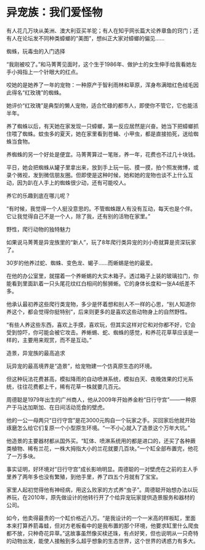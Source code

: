 # 异宠族：我们爱怪物

有人花几万块从美洲、澳大利亚买羊驼；有人在知乎网长篇大论养章鱼的窍门；还有人在论坛发不同种类蟑螂的“美图”，想纠正大家对蟑螂的偏见…… 

蜘蛛，玩毒虫的入门选择 

“我刚被咬了。”和马菁菁见面时，这个生于1986年、做护士的女生伸手给我看她左手小拇指上一个针眼大的红点。 

咬她的是她养了一年的宠物：一种原产于智利雨林和草原，浑身布满暗红色绒毛因此得名“红玫瑰”的蜘蛛。 

她评价“红玫瑰”是典型的懒人宠物，适合忙碌的都市人，即使你不管它，它也能活半年。 

养了蜘蛛以后，有天她在家发现一只蟑螂，第一反应居然是兴奋。她当下把蟑螂抓住喂了蜘蛛。蚊虫多的夏天，她在家里看到苍蝇、小甲虫，都是直接拍死，送给蜘蛛当食物。 

养蜘蛛的另一个好处是便宜。马菁菁算过一笔账，养一年，花费也不过几十块钱。 

平日，她会把蜘蛛从罐子里拿出来，放到手上玩一玩、摸一摸，拍个照发微博，或录个微视，发到微信朋友圈。但即使是这种时候，她和她的宠物也谈不上什么互动，因为趴在人手上的蜘蛛很少动，还有可能咬人。 

养它的乐趣到底在哪儿呢？ 

“有时候，我觉得一个人挺没意思的。不管蜘蛛跟人有没有互动，每天也是个伴。它让我觉得自己不是一个人，除了我，还有别的活物在家里。” 

野性，爬行动物的独特魅力 

如果说马菁菁是异宠族里的“新人”，玩了8年爬行类异宠的刘小奇就算是资深玩家了。 

30岁的他养过蛇、蜘蛛、变色龙、蝎子……而蜥蜴是他的最爱。 

在他的办公室里，就摆着一个养蜥蜴的大实木箱子。透过箱子上装的玻璃拉门，你能看到里面趴着一只头尾花纹红白相间的鬃狮蜥。它的身体长度和一张A4纸差不多。 

他承认最初养这些爬行类宠物，多少是怀着想和别人不一样的心思，“别人知道你养这个，都会觉得你挺特别”，后来则更多的是喜欢这些动物身上的自然野性。 

“有些人养这些东西，喜欢上手摸，喜欢玩，但其实这样对它和对你都不好，它会受到惊吓，你可能会被它攻击。养蜥蜴、蛇、蜘蛛的感觉，和养花花草草应该是一样的，主要用来观赏，而不是互动。” 

造景，异宠族的最高追求 

玩异宠的最高境界是“造景”，给宠物建一个仿真原生态的环境。 

但这种玩法花费甚高，模拟降雨的自动喷淋系统，模拟白天、夜晚效果的灯光系统，往往花费都上千，稀有花草一株就要几百元。 

周德聪是1979年出生的广州商人，他从2009年开始养金粉“日行守宫”——一种原产于马达加斯加、在日间活动觅食的壁虎。 

他的一公一母两只“日行守宫”是花3000元购自一个玩家之手。买回家后他就开始琢磨怎么给它们复原一个小型原生环境。“一不小心就入了造景这个万年大坑。” 

他造景的主要器材都从国外买。“缸体、喷淋系统用的都是进口的，还买了各种蕨类植物、稀有兰花，一株大拇指大小的兰花就要几百块。”一个缸全部布置完，他花了一万多块。 

事实证明，好环境对“日行守宫”成长影响明显。周德聪的一对壁虎在之前的主人手里养了两年多也没有繁殖，到他手里，养了四五个月就有了宝宝。 

家里人起初觉得他有神经病，用这么败家的方式养“虫子”。周德聪开始想办法以玩养玩，在2010年，原先做设计的他转行开了个给异宠玩家提供造景服务和器材的公司。 

如今，他卖得最贵的一个缸价格近八万。“是我设计的一个一米高的样板缸，里面本来打算养箭毒蛙，但对方老板看中的是我布置的那个环境，他要求缸里什么爬虫都不放，只种奇花异草。”这故事虽然像买椟还珠，有点好笑，但也说明从一只奇特的动物出发，能使人接触到多么超乎想象的生态世界，这个世界的诱惑力有多大。